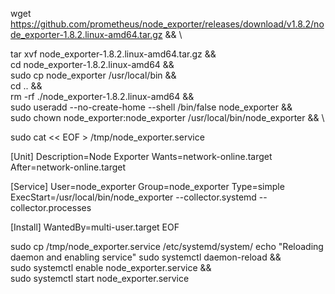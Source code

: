 wget https://github.com/prometheus/node_exporter/releases/download/v1.8.2/node_exporter-1.8.2.linux-amd64.tar.gz && \

tar xvf node_exporter-1.8.2.linux-amd64.tar.gz && \
cd node_exporter-1.8.2.linux-amd64 && \
sudo cp node_exporter /usr/local/bin && \
cd .. && \
rm -rf ./node_exporter-1.8.2.linux-amd64 && \
sudo useradd --no-create-home --shell /bin/false node_exporter && \
sudo chown node_exporter:node_exporter /usr/local/bin/node_exporter && \

sudo cat << EOF > /tmp/node_exporter.service

[Unit]
Description=Node Exporter
Wants=network-online.target
After=network-online.target

[Service]
User=node_exporter
Group=node_exporter
Type=simple
ExecStart=/usr/local/bin/node_exporter --collector.systemd --collector.processes

[Install]
WantedBy=multi-user.target
EOF

sudo cp /tmp/node_exporter.service /etc/systemd/system/
echo "Reloading daemon and enabling service"
sudo systemctl daemon-reload && \
sudo systemctl enable node_exporter.service && \
sudo systemctl start node_exporter.service
